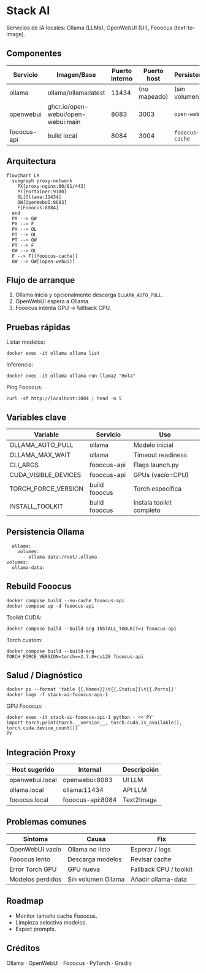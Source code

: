 # Stack AI

Servicios de IA locales: Ollama (LLMs), OpenWebUI (UI), Fooocus (text-to-image).

## Componentes
| Servicio | Imagen/Base | Puerto interno | Puerto host | Persistencia |
|----------|-------------|---------------|-------------|--------------|
| ollama | ollama/ollama:latest | 11434 | (no mapeado) | (sin volumen) |
| openwebui | ghcr.io/open-webui/open-webui:main | 8083 | 3003 | `open-webui` |
| fooocus-api | build local | 8084 | 3004 | `fooocus-cache` |

## Arquitectura
```mermaid
flowchart LR
  subgraph proxy-network
    PX[proxy-nginx:80/81/443]
    PT[Portainer:9100]
    OL[Ollama:11434]
    OW[OpenWebUI:8083]
    F[Fooocus:8084]
  end
  PX --> OW
  PX --> F
  PX --> OL
  PT --> OL
  PT --> OW
  PT --> F
  OW --> OL
  F --> F[(fooocus-cache)]
  OW --> OW[(open-webui)]
```

## Flujo de arranque
1. Ollama inicia y opcionalmente descarga `OLLAMA_AUTO_PULL`.
2. OpenWebUI espera a Ollama.
3. Fooocus intenta GPU → fallback CPU.

## Pruebas rápidas
Listar modelos:
```
docker exec -it ollama ollama list
```
Inferencia:
```
docker exec -it ollama ollama run llama2 "Hola"
```
Ping Fooocus:
```
curl -sf http://localhost:3004 | head -n 5
```

## Variables clave
| Variable | Servicio | Uso |
|----------|----------|-----|
| OLLAMA_AUTO_PULL | ollama | Modelo inicial |
| OLLAMA_MAX_WAIT | ollama | Timeout readiness |
| CLI_ARGS | fooocus-api | Flags launch.py |
| CUDA_VISIBLE_DEVICES | fooocus-api | GPUs (vacío=CPU) |
| TORCH_FORCE_VERSION | build fooocus | Torch específica |
| INSTALL_TOOLKIT | build fooocus | Instala toolkit completo |

## Persistencia Ollama
```
  ollama:
    volumes:
      - ollama-data:/root/.ollama
volumes:
  ollama-data:
```

## Rebuild Fooocus
```
docker compose build --no-cache fooocus-api
docker compose up -d fooocus-api
```
Toolkit CUDA:
```
docker compose build --build-arg INSTALL_TOOLKIT=1 fooocus-api
```
Torch custom:
```
docker compose build --build-arg TORCH_FORCE_VERSION=torch==2.7.0+cu128 fooocus-api
```

## Salud / Diagnóstico
```
docker ps --format 'table {{.Names}}\t{{.Status}}\t{{.Ports}}'
docker logs -f stack-ai-fooocus-api-1
```
GPU Fooocus:
```
docker exec -it stack-ai-fooocus-api-1 python - <<'PY'
import torch;print(torch.__version__, torch.cuda.is_available(), torch.cuda.device_count())
PY
```

## Integración Proxy
| Host sugerido | Internal | Descripción |
|---------------|----------|-------------|
| openwebui.local | openwebui:8083 | UI LLM |
| ollama.local | ollama:11434 | API LLM |
| fooocus.local | fooocus-api:8084 | Text2Image |

## Problemas comunes
| Síntoma | Causa | Fix |
|---------|-------|-----|
| OpenWebUI vacío | Ollama no listo | Esperar / logs |
| Fooocus lento | Descarga modelos | Revisar cache |
| Error Torch GPU | GPU nueva | Fallback CPU / toolkit |
| Modelos perdidos | Sin volumen Ollama | Añadir ollama-data |

## Roadmap
* Monitor tamaño cache Fooocus.
* Limpieza selectiva modelos.
* Export prompts.

## Créditos
Ollama · OpenWebUI · Fooocus · PyTorch · Gradio
